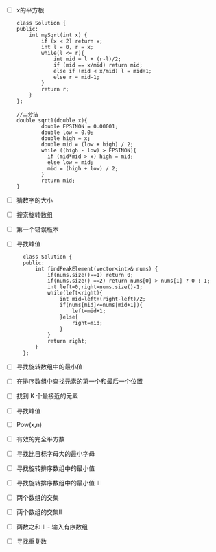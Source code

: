 - [ ] x的平方根
        
      class Solution {
      public:
          int mySqrt(int x) {
              if (x < 2) return x;
              int l = 0, r = x;
              while(l <= r){
                  int mid = l + (r-l)/2;
                  if (mid == x/mid) return mid;
                  else if (mid < x/mid) l = mid+1;
                  else r = mid-1;
              }
              return r;
          }
      };

      //二分法 
      double sqrt1(double x){
              double EPSINON = 0.00001;
              double low = 0.0;
              double high = x;
              double mid = (low + high) / 2;
              while ((high - low) > EPSINON){
                if (mid*mid > x) high = mid;
                else low = mid;
                mid = (high + low) / 2;
              }
              return mid;
      }

     
      
- [ ] 猜数字的大小
- [ ] 搜索旋转数组
- [ ] 第一个错误版本
- [ ] 寻找峰值
      
        class Solution {
        public:
            int findPeakElement(vector<int>& nums) {
                if(nums.size()==1) return 0;
                if(nums.size() ==2) return nums[0] > nums[1] ? 0 : 1; 
                int left=0,right=nums.size()-1;
                while(left<right){
                    int mid=left+(right-left)/2;
                    if(nums[mid]<=nums[mid+1]){
                        left=mid+1;
                    }else{
                        right=mid;
                    }
                }
                return right;
            }
        };
      
- [ ] 寻找旋转数组中的最小值
- [ ] 在排序数组中查找元素的第一个和最后一个位置
- [ ] 找到 K 个最接近的元素
- [ ] 寻找峰值
- [ ] Pow(x,n)
- [ ] 有效的完全平方数
- [ ] 寻找比目标字母大的最小字母
- [ ] 寻找旋转排序数组中的最小值
- [ ] 寻找旋转排序数组中的最小值 II
- [ ] 两个数组的交集
- [ ] 两个数组的交集II
- [ ] 两数之和 II - 输入有序数组
- [ ] 寻找重复数
